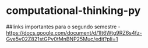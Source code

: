 # computational-thinking-py

##links importantes para o segundo semestre
-https://docs.google.com/document/d/1It6Wtg9RZ6s4fz-Gve5v02Z821stGPv0tMnBNP25Muc/edit?pli=1
